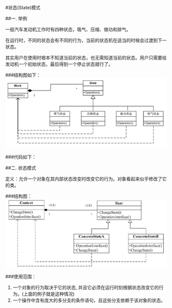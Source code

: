 #状态(State)模式

##一. 举例

一般汽车发动机工作时有四种状态，吸气、压缩、做功和排气。

在运行时，不同的状态会有不同的行为，当前的状态机在适当的时候会过渡到下一状态。

其实用户在使用时根本不知道当前的状态，也无需知道当前的状态。用户只需要给发动机一个初始状态，最后得到一个停止状态就行了。

###结构图如下：
![结构图](./uml1.png)

###代码如下：

##二. 状态模式

定义：允许一个对象在其内部状态改变时改变它的行为。对象看起来似乎修改了它的类。

###结构图：
![结构图](./uml2.png)


###使用范围：

1. 一个对象的行为取决于它的状态, 并且它必须在运行时刻根据状态改变它的行为。(上面的例子就是这种情况)
2. 一个操作中含有庞大的多分支的条件语句，且这些分支依赖于该对象的状态。